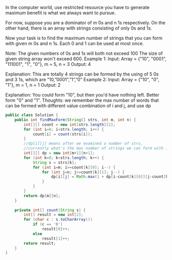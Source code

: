 In the computer world, use restricted resource you have to generate maximum benefit is what we always want to pursue.

For now, suppose you are a dominator of m 0s and n 1s respectively. On the other hand, there is an array with strings consisting of only 0s and 1s.

Now your task is to find the maximum number of strings that you can form with given m 0s and n 1s. Each 0 and 1 can be used at most once.

Note:
The given numbers of 0s and 1s will both not exceed 100
The size of given string array won't exceed 600.
Example 1:
Input: Array = {"10", "0001", "111001", "1", "0"}, m = 5, n = 3
Output: 4

Explanation: This are totally 4 strings can be formed by the using of 5 0s and 3 1s, which are “10,”0001”,”1”,”0”
Example 2:
Input: Array = {"10", "0", "1"}, m = 1, n = 1
Output: 2

Explanation: You could form "10", but then you'd have nothing left. Better form "0" and "1".
Thoughts:
we remember the max number of words that can be formed with different value combination of i and j, and use dp
```java
public class Solution {
    public int findMaxForm(String[] strs, int m, int n) {
        int[][] count = new int[strs.length][2];
        for (int i=0; i<strs.length; i++) {
            count[i] = count(strs[i]);
        }
        //dp[i][j] means after we examined a number of strs, 
        //currently what's the max number of strings we can form with i 0s and j 1s
        int[][] dp = new int[m+1][n+1];
        for (int k=0; k<strs.length; k++) {
            String s = strs[k];
            for (int i=m; i>=count[k][0]; i--) {
                for (int j=n; j>=count[k][1]; j--) {
                    dp[i][j] = Math.max(1 + dp[i-count[k][0]][j-count[k][1]], dp[i][j]);
                }
            }
        }
        return dp[m][n];
    }
    
    private int[] count(String s) {
        int[] result = new int[2];
        for (char c : s.toCharArray())
            if (c == '0')
                result[0]++;
            else
                result[1]++;
        return result;
    }
}
```
